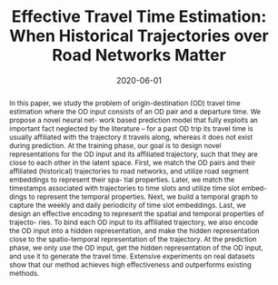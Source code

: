 ---
title: "Effective Travel Time Estimation: When Historical Trajectories over Road Networks Matter"
authors:
- Haitao Yuan
- Guoliang Li
- admin
- Ling Feng

publication_types: ["1"]
publication: In In *the 2020 International Conference on Management of Data (SIGMOD)*
publication_short: In *SIGMOD*
date: "2020-06-01"
publishDate: "2020-02-01"

abstract: In this paper, we study the problem of origin-destination (OD) travel time estimation where the OD input consists of an OD pair and a departure time. We propose a novel neural net- work based prediction model that fully exploits an important fact neglected by the literature – for a past OD trip its travel time is usually affiliated with the trajectory it travels along, whereas it does not exist during prediction. At the training phase, our goal is to design novel representations for the OD input and its affiliated trajectory, such that they are close to each other in the latent space. First, we match the OD pairs and their affiliated (historical) trajectories to road networks, and utilize road segment embeddings to represent their spa- tial properties. Later, we match the timestamps associated with trajectories to time slots and utilize time slot embed- dings to represent the temporal properties. Next, we build a temporal graph to capture the weekly and daily periodicity of time slot embeddings. Last, we design an effective encoding to represent the spatial and temporal properties of trajecto- ries. To bind each OD input to its affiliated trajectory, we also encode the OD input into a hidden representation, and make the hidden representation close to the spatio-temporal representation of the trajectory. At the prediction phase, we only use the OD input, get the hidden representation of the OD input, and use it to generate the travel time. Extensive experiments on real datasets show that our method achieves high effectiveness and outperforms existing methods.



#tags:
#- Source Themes
featured: true

links:
url_pdf: 'papers/sigmod20-deepod.pdf'


---